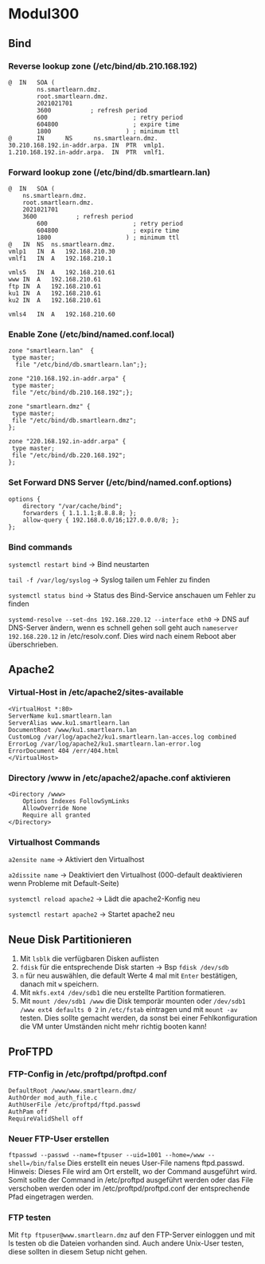 # Modul300

## Bind

### Reverse lookup zone (/etc/bind/db.210.168.192)

```
@  IN   SOA (
        ns.smartlearn.dmz.
        root.smartlearn.dmz.
        2021021701
        3600           ; refresh period
        600                        ; retry period
        604800                     ; expire time
        1800                     ) ; minimum ttl
@       IN      NS      ns.smartlearn.dmz.
30.210.168.192.in-addr.arpa. IN  PTR  vmlp1.
1.210.168.192.in-addr.arpa.  IN  PTR  vmlf1.
```

### Forward lookup zone (/etc/bind/db.smartlearn.lan)

```
@  IN	SOA (
	ns.smartlearn.dmz.
	root.smartlearn.dmz.
	2021021701
	3600           ; refresh period
        600                        ; retry period
        604800                     ; expire time
        1800                     ) ; minimum ttl
@	IN	NS	ns.smartlearn.dmz.
vmlp1	IN	A	192.168.210.30
vmlf1	IN	A	192.168.210.1

vmls5	IN	A	192.168.210.61
www	IN	A	192.168.210.61
ftp	IN	A	192.168.210.61
ku1	IN	A	192.168.210.61
ku2	IN	A	192.168.210.61

vmls4	IN	A	192.168.210.60
```

### Enable Zone (/etc/bind/named.conf.local)

```
zone "smartlearn.lan"  {
 type master;
  file "/etc/bind/db.smartlearn.lan";};

zone "210.168.192.in-addr.arpa" {
 type master;
 file "/etc/bind/db.210.168.192";};

zone "smartlearn.dmz" {
 type master;
 file "/etc/bind/db.smartlearn.dmz";
};

zone "220.168.192.in-addr.arpa" {
 type master;
 file "/etc/bind/db.220.168.192";
};
```

### Set Forward DNS Server (/etc/bind/named.conf.options)

```
options {
	directory "/var/cache/bind";
	forwarders { 1.1.1.1;8.8.8.8; };
	allow-query { 192.168.0.0/16;127.0.0.0/8; };
};
```

### Bind commands

`systemctl restart bind` -> Bind neustarten

`tail -f /var/log/syslog` -> Syslog tailen um Fehler zu finden

`systemctl status bind` -> Status des Bind-Service anschauen um Fehler zu finden

`systemd-resolve --set-dns 192.168.220.12 --interface eth0` -> DNS auf DNS-Server ändern, wenn es schnell gehen soll geht auch `nameserver 192.168.220.12` in /etc/resolv.conf. Dies wird nach einem Reboot aber überschrieben.

## Apache2

### Virtual-Host in /etc/apache2/sites-available

```
<VirtualHost *:80>
ServerName ku1.smartlearn.lan
ServerAlias www.ku1.smartlearn.lan
DocumentRoot /www/ku1.smartlearn.lan
CustomLog /var/log/apache2/ku1.smartlearn.lan-acces.log combined
ErrorLog /var/log/apache2/ku1.smartlearn.lan-error.log
ErrorDocument 404 /err/404.html
</VirtualHost>
```

### Directory /www in /etc/apache2/apache.conf aktivieren

```
<Directory /www>
	Options Indexes FollowSymLinks
	AllowOverride None
	Require all granted
</Directory>
```

### Virtualhost Commands

`a2ensite name` -> Aktiviert den Virtualhost

`a2dissite name` -> Deaktiviert den Virtualhost (000-default deaktivieren wenn Probleme mit Default-Seite)

`systemctl reload apache2` -> Lädt die apache2-Konfig neu

`systemctl restart apache2` -> Startet apache2 neu


## Neue Disk Partitionieren

1. Mit `lsblk` die verfügbaren Disken auflisten
2. `fdisk` für die entsprechende Disk starten -> Bsp `fdisk /dev/sdb`
3. `n` für neu auswählen, die default Werte 4 mal mit `Enter` bestätigen, danach mit `w` speichern.
4. Mit `mkfs.ext4 /dev/sdb1` die neu erstellte Partition formatieren.
5. Mit `mount /dev/sdb1 /www` die Disk temporär mounten oder `/dev/sdb1 /www ext4 defaults 0 2` in `/etc/fstab` eintragen und mit `mount -av` testen. Dies sollte gemacht werden, da sonst bei einer Fehlkonfiguration die VM unter Umständen nicht mehr richtig booten kann!


## ProFTPD

### FTP-Config in /etc/proftpd/proftpd.conf

```
DefaultRoot /www/www.smartlearn.dmz/
AuthOrder mod_auth_file.c
AuthUserFile /etc/proftpd/ftpd.passwd
AuthPam off
RequireValidShell off
```

### Neuer FTP-User erstellen

`ftpasswd --passwd --name=ftpuser --uid=1001 --home=/www --shell=/bin/false` Dies erstellt ein neues User-File namens ftpd.passwd. Hinweis: Dieses File wird am Ort erstellt, wo der Command ausgeführt wird. Somit sollte der Command in /etc/proftpd ausgeführt werden oder das File verschoben werden oder im /etc/proftpd/proftpd.conf der entsprechende Pfad eingetragen werden.

### FTP testen

Mit `ftp ftpuser@www.smartlearn.dmz` auf den FTP-Server einloggen und mit ls testen ob die Dateien vorhanden sind. Auch andere Unix-User testen, diese sollten in diesem Setup nicht gehen.
